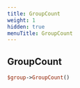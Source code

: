 ```yaml
---
title: GroupCount
weight: 1
hidden: true
menuTitle: GroupCount
---
```

## GroupCount
```perl
$group->GroupCount()
```